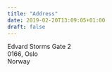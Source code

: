 ```yaml
---
title: "Address"
date: 2019-02-20T13:09:05+01:00
draft: false
---
```


Edvard Storms Gate 2<br>
0166, Oslo<br>
Norway
